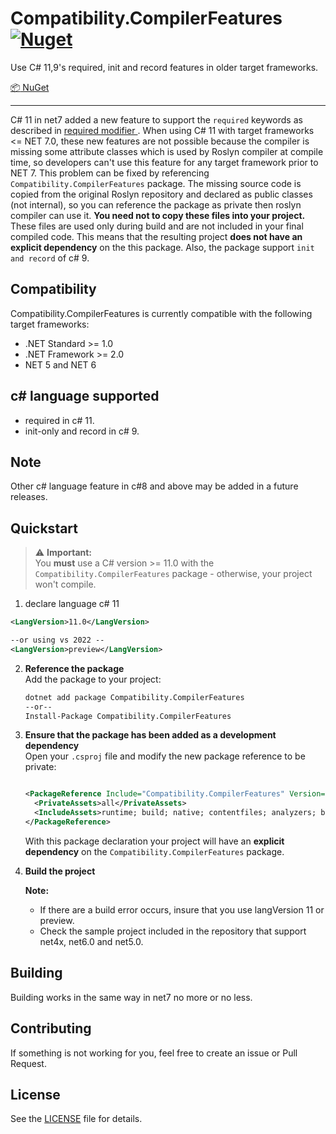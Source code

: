 # Compatibility.CompilerFeatures [![Nuget](https://img.shields.io/nuget/v/Compatibility.CompilerFeatures)](https://www.nuget.org/packages/Compatibility.CompilerFeatures)

Use C# 11,9's required, init and record features in older target frameworks.

[:package: NuGet](https://www.nuget.org/packages/Compatibility.CompilerFeatures)

<hr/>

C# 11 in net7 added a new feature to support the `required` keywords as described in [required modifier ](https://learn.microsoft.com/en-us/dotnet/csharp/language-reference/keywords/required). 
When using C# 11 with target frameworks <= NET 7.0, these new features are not possible because the compiler is missing some attribute classes which is used by Roslyn compiler at compile time, so developers can't use this feature for any target framework prior to NET 7.
This problem can be fixed  by referencing  `Compatibility.CompilerFeatures` package.
The missing source code is copied from the original Roslyn repository and declared as public classes (not internal), so you can reference the package as private then roslyn compiler can use it.
**You need not to copy these files into your project.**
These files are used only during build and are not included in your final compiled code.
This means that the resulting project **does not have an explicit dependency** on the this package.
Also, the package support `init and record` of c# 9.

## Compatibility
Compatibility.CompilerFeatures is currently compatible with the following target frameworks:

* .NET Standard >= 1.0
* .NET Framework >= 2.0
* NET 5 and NET 6

## c# language supported
- required in c# 11.
- init-only and record in c# 9.

## Note
Other c# language feature in c#8 and above may be added in a future releases.

## Quickstart

> :warning: **Important:** <br/>
> You **must** use a C# version >= 11.0 with the `Compatibility.CompilerFeatures` package - otherwise, your project won't compile.
1. declare language c# 11
```xml
<LangVersion>11.0</LangVersion>

--or using vs 2022 --
<LangVersion>preview</LangVersion>
```
2. **Reference the package** <br/>
   Add the package to your project:

   ```sh
   dotnet add package Compatibility.CompilerFeatures
   --or--
   Install-Package Compatibility.CompilerFeatures   
   ```
3. **Ensure that the package has been added as a development dependency** <br/>
   Open your `.csproj` file and modify the new package reference to be private:

   ```xml 
   
   <PackageReference Include="Compatibility.CompilerFeatures" Version="<pkg_version>">
     <PrivateAssets>all</PrivateAssets>
     <IncludeAssets>runtime; build; native; contentfiles; analyzers; buildtransitive</IncludeAssets>
   </PackageReference>
   ```

   With this package declaration your project will have an **explicit dependency** on the `Compatibility.CompilerFeatures` package.
3. **Build the project** <br/>
   
   **Note:**
   - If there are a build error occurs, insure that you use langVersion 11 or preview.
   - Check the sample project included in the repository  that support net4x, net6.0 and net5.0.




## Building

Building works in the same way in net7 no more or no less.

## Contributing

If something is not working for you, feel free to create an issue or Pull Request.

## License

See the [LICENSE](./LICENSE) file for details.
